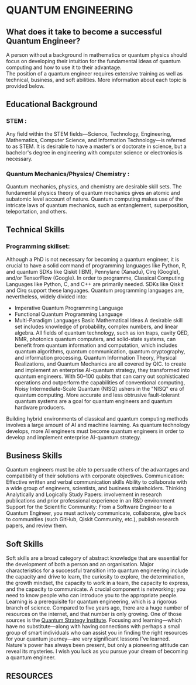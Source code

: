 # QUANTUM ENGINEERING
## What does it take to become a successful Quantum Engineer?
A person without a background in mathematics or quantum physics should focus on developing their intuition for the fundamental ideas of quantum computing and how to use it to their advantage.<br/>  The position of a quantum engineer requires extensive training as well as technical, business, and soft abilities. More information about each topic is provided below.
## Educational Background
### STEM : 
Any field within the STEM fields—Science, Technology, Engineering, Mathematics, Computer Science, and Information Technology—is referred to as STEM. It is desirable to have a master's or doctorate in science, but a bachelor's degree in engineering with computer science or electronics is necessary.
### Quantum Mechanics/Physics/ Chemistry :
Quantum mechanics, physics, and chemistry are desirable skill sets. The fundamental physics theory of quantum mechanics gives an atomic and subatomic level account of nature. Quantum computing makes use of the intricate laws of quantum mechanics, such as entanglement, superposition, teleportation, and others.
## Technical Skills
### Programming skillset:
Although a PhD is not necessary for becoming a quantum engineer, it is crucial to have a solid command of programming languages like Python, R, and quantum SDKs like Qiskit (IBM), Pennylane (Xanadu), Cirq (Google), and/or TensorFlow (Google).
In order to programme, Classical Computing Languages like Python, C, and C++ are primarily needed. SDKs like Qiskit and Cirq support these languages.
Quantum programming languages are, nevertheless, widely divided into:
- Imperative Quantum Programming Language
- Functional Quantum Programming Language
- Multi-Paradigm Languages
Basic Mathematical Ideas A desirable skill set includes knowledge of probability, complex numbers, and linear algebra.
All fields of quantum technology, such as ion traps, cavity QED, NMR, photonics quantum computers, and solid-state systems, can benefit from quantum information and computation, which includes quantum algorithms, quantum communication, quantum cryptography, and information processing. Quantum Information Theory, Physical Realizations, and Quantum Mechanics are all covered by QIC. to create and implement an enterprise AI-quantum strategy, they transformed into quantum engineers.
With 50–100 qubits that can carry out sophisticated operations and outperform the capabilities of conventional computing, Noisy Intermediate-Scale Quantum (NISQ) ushers in the "NISQ" era of quantum computing. More accurate and less obtrusive fault-tolerant quantum systems are a goal for quantum engineers and quantum hardware producers.

Building hybrid environments of classical and quantum computing methods involves a large amount of AI and machine learning. As quantum technology develops, more AI engineers must become quantum engineers in order to develop and implement enterprise AI-quantum strategy.
## Business Skills
Quantum engineers must be able to persuade others of the advantages and compatibility of their solutions with corporate objectives.
Communication: Effective written and verbal communication skills
Ability to collaborate with a wide group of engineers, scientists, and business stakeholders.
Thinking Analytically and Logically
Study Papers: involvement in research publications and prior professional experience in an R&D environment
Support for the Scientific Community: From a Software Engineer to a Quantum Engineer, you must actively communicate, collaborate, give back to communities (such GitHub, Qiskit Community, etc.), publish research papers, and review them.
## Soft Skills
Soft skills are a broad category of abstract knowledge that are essential for the development of both a person and an organisation. Major characteristics for a successful transition into quantum engineering include the capacity and drive to learn, the curiosity to explore, the determination, the growth mindset, the capacity to work in a team, the capacity to express, and the capacity to communicate.
A crucial component is networking; you need to know people who can introduce you to the appropriate people.
Learning is a prerequisite for quantum engineering, which is a rigorous branch of science. Compared to five years ago, there are a huge number of resources on the internet, and that number is only growing. One of those sources is the [Quantum Strategy Institute](https://quantumstrategyinstitute.com).
Focusing and learning—which have no substitute—along with having connections with perhaps a small group of smart individuals who can assist you in finding the right resources for your quantum journey—are very significant lessons I've learned.
Nature's power has always been present, but only a pioneering attitude can reveal its mysteries.
I wish you luck as you pursue your dream of becoming a quantum engineer.
## RESOURCES